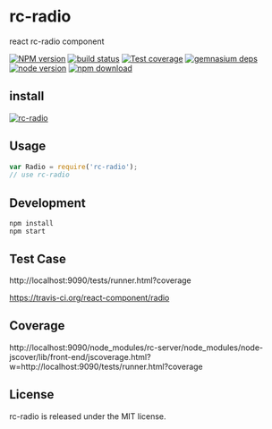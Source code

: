 # rc-radio

react rc-radio component

[![NPM version][npm-image]][npm-url]
[![build status][travis-image]][travis-url]
[![Test coverage][coveralls-image]][coveralls-url]
[![gemnasium deps][gemnasium-image]][gemnasium-url]
[![node version][node-image]][node-url]
[![npm download][download-image]][download-url]

[npm-image]: http://img.shields.io/npm/v/rc-radio.svg?style=flat-square
[npm-url]: http://npmjs.org/package/rc-radio
[travis-image]: https://img.shields.io/travis/react-component/radio.svg?style=flat-square
[travis-url]: https://travis-ci.org/react-component/radio
[coveralls-image]: https://img.shields.io/coveralls/react-component/radio.svg?style=flat-square
[coveralls-url]: https://coveralls.io/r/react-component/radio?branch=master
[gemnasium-image]: http://img.shields.io/gemnasium/react-component/radio.svg?style=flat-square
[gemnasium-url]: https://gemnasium.com/react-component/radio
[node-image]: https://img.shields.io/badge/node.js-%3E=_0.10-green.svg?style=flat-square
[node-url]: http://nodejs.org/download/
[download-image]: https://img.shields.io/npm/dm/rc-radio.svg?style=flat-square
[download-url]: https://npmjs.org/package/rc-radio

## install

[![rc-radio](https://nodei.co/npm/rc-radio.png)](https://npmjs.org/package/rc-radio)

## Usage

```js
var Radio = require('rc-radio');
// use rc-radio
```

## Development

```
npm install
npm start
```

## Test Case

http://localhost:9090/tests/runner.html?coverage

https://travis-ci.org/react-component/radio

## Coverage

http://localhost:9090/node_modules/rc-server/node_modules/node-jscover/lib/front-end/jscoverage.html?w=http://localhost:9090/tests/runner.html?coverage

## License

rc-radio is released under the MIT license.
